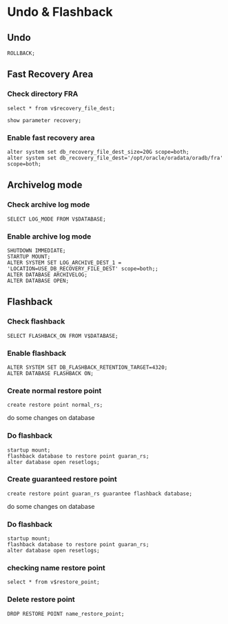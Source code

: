 # Undo & Flashback

## Undo

```
ROLLBACK;
```

## Fast Recovery Area
### Check directory FRA
```
select * from v$recovery_file_dest;
```
```
show parameter recovery;
```

### Enable fast recovery area
```
alter system set db_recovery_file_dest_size=20G scope=both;
alter system set db_recovery_file_dest='/opt/oracle/oradata/oradb/fra' scope=both;
```

## Archivelog mode
### Check archive log mode
```
SELECT LOG_MODE FROM V$DATABASE;
```

### Enable archive log mode
```
SHUTDOWN IMMEDIATE;
STARTUP MOUNT;
ALTER SYSTEM SET LOG_ARCHIVE_DEST_1 = 'LOCATION=USE_DB_RECOVERY_FILE_DEST' scope=both;;
ALTER DATABASE ARCHIVELOG;
ALTER DATABASE OPEN;
```

## Flashback
### Check flashback
```
SELECT FLASHBACK_ON FROM V$DATABASE;
```

### Enable flashback
```
ALTER SYSTEM SET DB_FLASHBACK_RETENTION_TARGET=4320;
ALTER DATABASE FLASHBACK ON;
```

### Create normal restore point
```
create restore point normal_rs;
```

do some changes on database

### Do flashback
```
startup mount;
flashback database to restore point guaran_rs;
alter database open resetlogs;
```

### Create guaranteed restore point
```
create restore point guaran_rs guarantee flashback database;
```

do some changes on database

### Do flashback
```
startup mount;
flashback database to restore point guaran_rs;
alter database open resetlogs;
```

### checking name restore point
```
select * from v$restore_point;
```

### Delete restore point
```
DROP RESTORE POINT name_restore_point;
```